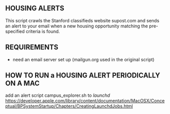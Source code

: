 ## HOUSING ALERTS
  This script crawls the Stanford classifieds website supost.com and sends an alert to your email when a new housing opportunity matching the pre-specified criteria is found.
  
## REQUIREMENTS
  * need an email server set up (mailgun.org used in the original script)

## HOW TO RUN a HOUSING ALERT PERIODICALLY ON A MAC
  add an alert script campus_explorer.sh to *launchd*
  https://developer.apple.com/library/content/documentation/MacOSX/Conceptual/BPSystemStartup/Chapters/CreatingLaunchdJobs.html
